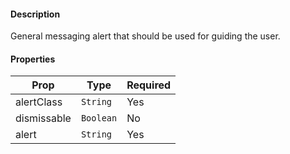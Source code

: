 #### Description

General messaging alert that should be used for guiding the user.

#### Properties
| Prop          | Type       | Required |
| ------------- | ---------- | -------- |
| alertClass    | `String`   | Yes      |
| dismissable   | `Boolean`  | No       |
| alert         | `String`   | Yes      |
